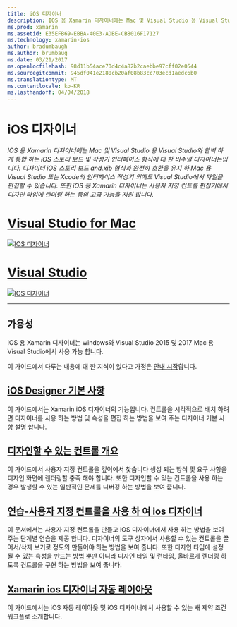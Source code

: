 ```yaml
---
title: iOS 디자이너
description: IOS 용 Xamarin 디자이너에는 Mac 및 Visual Studio 용 Visual Studio와 완벽 하 게 통합 하는 iOS 스토리 보드 및 작성기 인터페이스 형식에 대 한 비주얼 디자이너는입니다. 디자이너 iOS 스토리 보드 and.xib 형식과 완전히 호환을 유지 하 Mac 용 Visual Studio 또는 Xcode의 인터페이스 작성기 외에도 Visual Studio에서 파일을 편집할 수 있습니다. 또한 iOS 용 Xamarin 디자이너는 사용자 지정 컨트롤 편집기에서 디자인 타임에 렌더링 하는 등의 고급 기능을 지원 합니다.
ms.prod: xamarin
ms.assetid: E35EFB69-EBBA-40E3-ADBE-CB8016F17127
ms.technology: xamarin-ios
author: bradumbaugh
ms.author: brumbaug
ms.date: 03/21/2017
ms.openlocfilehash: 98d11b54ace70d4c4a82b2caebbe97cff02e0544
ms.sourcegitcommit: 945df041e2180cb20af08b83cc703ecd1aedc6b0
ms.translationtype: MT
ms.contentlocale: ko-KR
ms.lasthandoff: 04/04/2018
---
```

# <a name="ios-designer"></a>iOS 디자이너

_IOS 용 Xamarin 디자이너에는 Mac 및 Visual Studio 용 Visual Studio와 완벽 하 게 통합 하는 iOS 스토리 보드 및 작성기 인터페이스 형식에 대 한 비주얼 디자이너는입니다. 디자이너 iOS 스토리 보드 and.xib 형식과 완전히 호환을 유지 하 Mac 용 Visual Studio 또는 Xcode의 인터페이스 작성기 외에도 Visual Studio에서 파일을 편집할 수 있습니다. 또한 iOS 용 Xamarin 디자이너는 사용자 지정 컨트롤 편집기에서 디자인 타임에 렌더링 하는 등의 고급 기능을 지원 합니다._

# <a name="visual-studio-for-mactabvsmac"></a>[Visual Studio for Mac](#tab/vsmac)


[![](images/designer-new1.png "IOS 디자이너")](images/designer-new1.png#lightbox)


# <a name="visual-studiotabvswin"></a>[Visual Studio](#tab/vswin)


[![](images/designer-vs.png "IOS 디자이너")](images/designer-vs.png#lightbox)


-----

## <a name="availability"></a>가용성

IOS 용 Xamarin 디자이너는 windows와 Visual Studio 2015 및 2017 Mac 용 Visual Studio에서 사용 가능 합니다.

이 가이드에서 다루는 내용에 대 한 지식이 있다고 가정은 [안내 시작](~/ios/get-started/index.md)합니다.


## <a name="ios-designer-basicsintroductionmd"></a>[iOS Designer 기본 사항](introduction.md)

이 가이드에서는 Xamarin iOS 디자이너의 기능입니다. 컨트롤을 시각적으로 배치 하려면 디자이너를 사용 하는 방법 및 속성을 편집 하는 방법을 보여 주는 디자이너 기본 사항 설명 합니다.

##  <a name="designable-controls-overviewios-designable-controls-overviewmd"></a>[디자인할 수 있는 컨트롤 개요](ios-designable-controls-overview.md)

이 가이드에서 사용자 지정 컨트롤을 깊이에서 찾습니다 생성 되는 방식 및 요구 사항을 디자인 화면에 렌더링할 충족 해야 합니다. 또한 디자인할 수 있는 컨트롤을 사용 하는 경우 발생할 수 있는 일반적인 문제를 디버깅 하는 방법을 보여 줍니다.

##  <a name="walkthrough---using-custom-controls-with-ios-designerios-designable-controls-walkthroughmd"></a>[연습-사용자 지정 컨트롤을 사용 하 여 ios 디자이너](ios-designable-controls-walkthrough.md)

이 문서에서는 사용자 지정 컨트롤을 만들고 iOS 디자이너에서 사용 하는 방법을 보여 주는 단계별 연습을 제공 합니다. 디자이너의 도구 상자에서 사용할 수 있는 컨트롤을 끌어서/삭제 보기로 정도의 만들어야 하는 방법을 보여 줍니다. 또한 디자인 타임에 설정 될 수 있는 속성을 만드는 방법 뿐만 아니라 디자인 타임 및 런타임, 올바르게 렌더링 하도록 컨트롤을 구현 하는 방법을 보여 줍니다.

##  <a name="auto-layout-with-the-xamarin-ios-designerdesigner-auto-layoutmd"></a>[Xamarin ios 디자이너 자동 레이아웃](designer-auto-layout.md)

이 가이드에서는 iOS 자동 레이아웃 및 iOS 디자이너에서 사용할 수 있는 새 제약 조건 워크플로 소개합니다.
